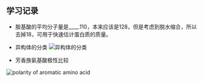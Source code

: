 ## 学习记录

* 胺基酸的平均分子量是____.110，本来应该是128，但是考虑到脱水缩合，所以去掉18，可用于快速估计蛋白质的质量。
* 异构体的分类
![异构体的分类](https://upload.wikimedia.org/wikipedia/commons/thumb/0/04/Isomerism.svg/883px-Isomerism.svg.png?imageView2/2/h/100)

* 芳香族氨基酸极性比较

![polarity of aromatic amino acid](http://os9j59rou.bkt.clouddn.com/043030f6c358e34351b162945b160ac2.png?imageView2/2/h/200)
